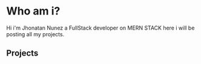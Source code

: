 # Who am i?

Hi i'm Jhonatan Nunez a FullStack developer on MERN STACK here i will be posting all my projects.

## Projects

